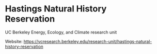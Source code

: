 # Hastings Natural History Reservation
UC Berkeley Energy, Ecology, and Climate research unit

Website: https://vcresearch.berkeley.edu/research-unit/hastings-natural-history-reservation
